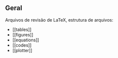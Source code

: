 ## Geral

Arquivos de revisão de LaTeX, estrutura de arquivos:
- [[tables]] 
- [[figures]]
- [[equations]]
- [[codes]]
- [[plotter]]
